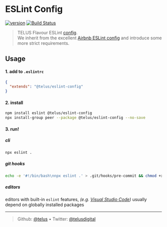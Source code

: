 # ESLint Config

[![version][npm-image]][npm-url] [![Build Status][circle-image]][circle-url]

> TELUS Flavour ESLint [config][shared-config].  
> We inherit from the excellent [Airbnb ESLint config][eslint-config-airbnb] and introduce some more strict requirements.

## Usage

#### 1. add to `.eslintrc`

```json
{
  "extends": "@telus/eslint-config"
}
```

#### 2. install

```bash
npm install eslint @telus/eslint-config
npx install-group peer --package @telus/eslint-config --no-save
```

#### 3. run!

##### cli

```bash
npx eslint .
```

##### git hooks

```bash
echo -e '#!/bin/bash\nnpx eslint .' > .git/hooks/pre-commit && chmod +x .git/hooks/pre-commit
```

##### editors

editors with built-in `eslint` features, _(e.g. [Visual Studio Code][vs-code])_ usually depend on globally installed packages 

---
> Github: [@telus](https://github.com/telus) &bull; 
> Twitter: [@telusdigital](https://twitter.com/telusdigital)

[circle-url]: https://circleci.com/gh/telus/eslint-config
[circle-image]: https://img.shields.io/circleci/project/github/telus/eslint-config/master.svg?style=for-the-badge&logo=circleci

[npm-url]: https://www.npmjs.com/package/@telus/eslint-config
[npm-image]: https://img.shields.io/npm/v/@telus/eslint-config.svg?style=for-the-badge&logo=npm

[eslint-config-airbnb]: https://github.com/airbnb/javascript/tree/master/packages/eslint-config-airbnb
[shared-config]: https://eslint.org/docs/developer-guide/shareable-configs
[vs-code]: https://marketplace.visualstudio.com/items?itemName=dbaeumer.vscode-eslint

